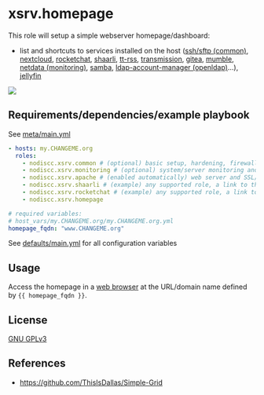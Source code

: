 # xsrv.homepage

This role will setup a simple webserver homepage/dashboard:
- list and shortcuts to services installed on the host ([ssh/sftp (common)](../common), [nextcloud](../nextcloud), [rocketchat](../rocketchat), [shaarli](../shaarli), [tt-rss](../tt_rss), [transmission](../transmission), [gitea](../gitea), [mumble](../mumble), [netdata (monitoring)](../monitoring), [samba](../samba), [ldap-account-manager (openldap)](../openldap)...), [jellyfin](../jellyfin)

[![](https://i.imgur.com/OWOH8LI.png)](https://i.imgur.com/PTeVCM1.png)


## Requirements/dependencies/example playbook

See [meta/main.yml](meta/main.yml)

```yaml
- hosts: my.CHANGEME.org
  roles:
    - nodiscc.xsrv.common # (optional) basic setup, hardening, firewall
    - nodiscc.xsrv.monitoring # (optional) system/server monitoring and health checks
    - nodiscc.xsrv.apache # (enabled automatically) web server and SSL/TLS certificates
    - nodiscc.xsrv.shaarli # (example) any supported role, a link to this application on the homepage will be added
    - nodiscc.xsrv.rocketchat # (example) any supported role, a link to this application on the homepage will be added
    - nodiscc.xsrv.homepage

# required variables:
# host_vars/my.CHANGEME.org/my.CHANGEME.org.yml
homepage_fqdn: "www.CHANGEME.org"
```

See [defaults/main.yml](defaults/main.yml) for all configuration variables

## Usage

Access the homepage in a [web browser](https://www.mozilla.org/firefox/) at the URL/domain name defined by `{{ homepage_fqdn }}`.


## License

[GNU GPLv3](../../LICENSE)


## References

- https://github.com/ThisIsDallas/Simple-Grid
